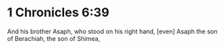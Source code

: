 # 1 Chronicles 6:39

And his brother Asaph, who stood on his right hand, [even] Asaph the son of Berachiah, the son of Shimea,